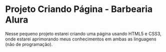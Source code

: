# Projeto Criando Página - Barbearia Alura

Nesse pequeno projeto estarei criando uma página usando HTML5 e CSS3, onde estarei aprimorando meus conhecimentos em ambas as linguagens (não de programação).